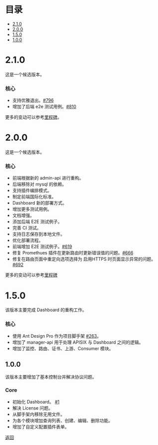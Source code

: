 <!--
#
# Licensed to the Apache Software Foundation (ASF) under one or more
# contributor license agreements.  See the NOTICE file distributed with
# this work for additional information regarding copyright ownership.
# The ASF licenses this file to You under the Apache License, Version 2.0
# (the "License"); you may not use this file except in compliance with
# the License.  You may obtain a copy of the License at
#
#     http://www.apache.org/licenses/LICENSE-2.0
#
# Unless required by applicable law or agreed to in writing, software
# distributed under the License is distributed on an "AS IS" BASIS,
# WITHOUT WARRANTIES OR CONDITIONS OF ANY KIND, either express or implied.
# See the License for the specific language governing permissions and
# limitations under the License.
#
-->

# 目录
- [2.1.0](#210)
- [2.0.0](#200)
- [1.5.0](#150)
- [1.0.0](#100)

# 2.1.0

这是一个候选版本。

### 核心

- 支持优雅退出。[#796](https://github.com/apache/apisix-dashboard/pull/796)
- 增加了后端 e2e 测试用例。[#810](https://github.com/apache/apisix-dashboard/pull/810)

更多的变动可以参考[里程碑](https://github.com/apache/apisix-dashboard/milestone/7)。

# 2.0.0

这是一个候选版本。

### 核心

- 前端根据新的 admin-api 进行重构。
- 后端移除对 mysql 的依赖。
- 支持插件编排模式。
- 制定前端国际化标准。
- Dashboard 新的部署方式。
- 增加更多测试用例。
- 文档增强。
- 添加后端 E2E 测试例子。
- 完善 CI 测试。
- 支持日志保存到本地文件。
- 优化部署流程。
- 前端增加 E2E 测试例子。[#619](https://github.com/apache/apisix-dashboard/pull/619)
- 修复 Promethues 插件在更新路由时更新错误值的问题。[#666](https://github.com/apache/apisix-dashboard/pull/666)
- 修复在路由页面中重定向选项选择为 启用HTTPS 时页面显示异常的问题。[#692](https://github.com/apache/apisix-dashboard/pull/692)


更多的变动可以参考[里程碑](https://github.com/apache/apisix-dashboard/milestone/4)

# 1.5.0

该版本主要完成 Dashboard 的重构工作。

### 核心

- 使用 Ant Design Pro 作为项目脚手架 [#263](https://github.com/apache/apisix-dashboard/pull/263)。
- 增加了 manager-api 用于处理 APISIX 与 Dashboard 之间的逻辑。
- 增加了监控、路由、证书、上游、Consumer 模块。

## 1.0.0

该版本主要增加了基本控制台并解决协议问题。

### Core

- 初始化 Dashboard。 [#1](https://github.com/apache/apisix-dashboard/pull/1)
- 解决 License 问题。
- 从脚手架内移除无用文件。
- 为各个模块增加查询列表、创建、编辑、删除功能。
- 增加了自定义配置插件表单。

[返回](#table-of-contents)
